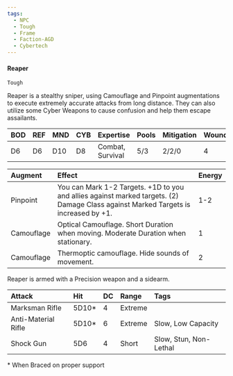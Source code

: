 ```yaml
---
tags:
  - NPC
  - Tough
  - Frame
  - Faction-AGD
  - Cybertech
---
```


#### Reaper
`Tough`

Reaper is a stealthy sniper, using Camouflage and Pinpoint augmentations to execute extremely accurate attacks from long distance. They can also utilize some Cyber Weapons to cause confusion and help them escape assailants. 

| BOD | REF | MND | CYB | Expertise        | Pools | Mitigation | Wounds | Energy |
| :-- | :-- | :-- | :-- | :--------------- | :---- | :--------- | ------ | :----- |
| D6  | D6  | D10 | D8  | Combat, Survival | 5/3   | 2/2/0      | 4      | 3      |

| Augment    | Effect                                                                                                                              | Energy |
| :--------- | :---------------------------------------------------------------------------------------------------------------------------------- | :----- |
| Pinpoint   | You can Mark 1-2 Targets. +1D to you and allies against marked targets. (2) Damage Class against Marked Targets is increased by +1. | 1-2    |
| Camouflage | Optical Camouflage. Short Duration when moving. Moderate Duration when stationary.                                                  | 1      |
| Camouflage | Thermoptic camouflage. Hide sounds of movement.                                                                                     | 2      |

Reaper is armed with a Precision weapon and a sidearm.

| Attack              | Hit   | DC  | Range   | Tags                   |
| :------------------ | :---- | :-- | :------ | :--------------------- |
| Marksman Rifle      | 5D10* | 4   | Extreme |                        |
| Anti-Material Rifle | 5D10* | 6   | Extreme | Slow, Low Capacity     |
| Shock Gun           | 5D6   | 4   | Short   | Slow, Stun, Non-Lethal |
\* When Braced on proper support